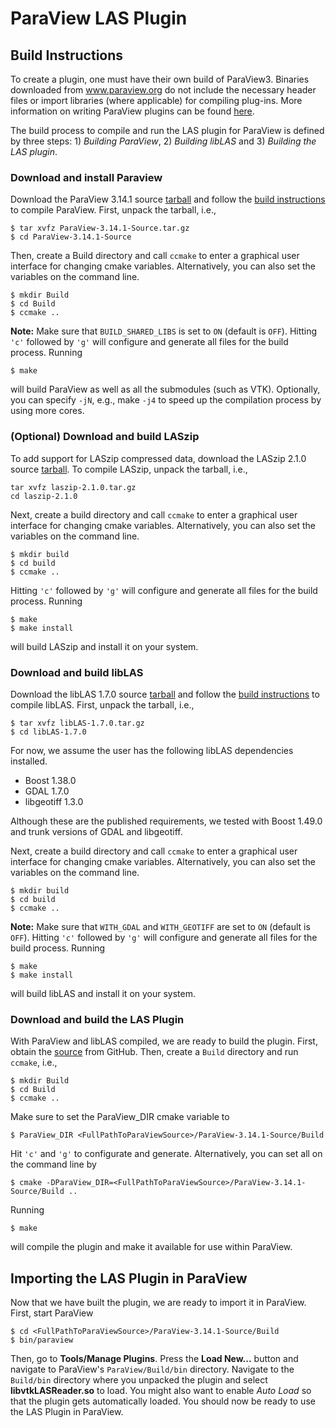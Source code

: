 # ParaView LAS Plugin

## Build Instructions

To create a plugin, one must have their own build of ParaView3. Binaries downloaded from www.paraview.org do not include the necessary header files or import libraries (where applicable) for compiling plug-ins. More information on writing ParaView plugins can be found [here](http://www.paraview.org/Wiki/ParaView/Plugin_HowTo).

The build process to compile and run the LAS plugin for ParaView is defined by three steps: 1) *Building ParaView*, 2) *Building libLAS* and 3) *Building the LAS plugin*.

### Download and install Paraview

Download the ParaView 3.14.1 source [tarball](http://www.paraview.org/paraview/resources/software.php) and follow the [build instructions](http://paraview.org/Wiki/ParaView:Build_And_Install) to compile ParaView. First, unpack the tarball, i.e.,

```
$ tar xvfz ParaView-3.14.1-Source.tar.gz
$ cd ParaView-3.14.1-Source
```

Then, create a Build directory and call `ccmake` to enter a graphical user interface for changing cmake variables. Alternatively, you can also set the variables on the command line.

```
$ mkdir Build
$ cd Build
$ ccmake ..
```

**Note:** Make sure that `BUILD_SHARED_LIBS` is set to `ON` (default is `OFF`). Hitting `'c'` followed by `'g'` will configure and generate all files for the build process. Running

```
$ make
```

will build ParaView as well as all the submodules (such as VTK). Optionally, you can specify `-jN`, e.g., make `-j4` to speed up the compilation process by using more cores.

### (Optional) Download and build LASzip

To add support for LASzip compressed data, download the LASzip 2.1.0 source [tarball](http://download.osgeo.org/laszip/laszip-2.1.0.tar.gz). To compile LASzip, unpack the tarball, i.e.,

```
tar xvfz laszip-2.1.0.tar.gz
cd laszip-2.1.0
```

Next, create a build directory and call `ccmake` to enter a graphical user interface for changing cmake variables. Alternatively, you can also set the variables on the command line.

```
$ mkdir build
$ cd build
$ ccmake ..
```

Hitting `'c'` followed by `'g'` will configure and generate all files for the build process. Running

```
$ make
$ make install
```

will build LASzip and install it on your system.

### Download and build libLAS

Download the libLAS 1.7.0 source [tarball](http://download.osgeo.org/liblas/libLAS-1.7.0.tar.gz) and follow the [build instructions](http://www.liblas.org/compilation.html) to compile libLAS. First, unpack the tarball, i.e.,

```
$ tar xvfz libLAS-1.7.0.tar.gz
$ cd libLAS-1.7.0
```

For now, we assume the user has the following libLAS dependencies installed.

* Boost 1.38.0
* GDAL 1.7.0
* libgeotiff 1.3.0

Although these are the published requirements, we tested with Boost 1.49.0 and trunk versions of GDAL and libgeotiff.

Next, create a build directory and call `ccmake` to enter a graphical user interface for changing cmake variables. Alternatively, you can also set the variables on the command line.

```
$ mkdir build
$ cd build
$ ccmake ..
```

**Note:** Make sure that `WITH_GDAL` and `WITH_GEOTIFF` are set to `ON` (default is `OFF`). Hitting `'c'` followed by `'g'` will configure and generate all files for the build process. Running

```
$ make
$ make install
```

will build libLAS and install it on your system.

### Download and build the LAS Plugin

With ParaView and libLAS compiled, we are ready to build the plugin. First, obtain the [source](https://github.com/chambbj/paraview_las_plugin) from GitHub. Then, create a `Build` directory and run `ccmake`, i.e.,

```
$ mkdir Build
$ cd Build
$ ccmake ..
```

Make sure to set the ParaView_DIR cmake variable to

```
$ ParaView_DIR <FullPathToParaViewSource>/ParaView-3.14.1-Source/Build
```

Hit `'c'` and `'g'` to configurate and generate. Alternatively, you can set all on the command line by

```
$ cmake -DParaView_DIR=<FullPathToParaViewSource>/ParaView-3.14.1-Source/Build ..
```

Running

```
$ make
```

will compile the plugin and make it available for use within ParaView.

## Importing the LAS Plugin in ParaView

Now that we have built the plugin, we are ready to import it in ParaView. First, start ParaView

```
$ cd <FullPathToParaViewSource>/ParaView-3.14.1-Source/Build
$ bin/paraview
```

Then, go to **Tools/Manage Plugins**. Press the **Load New...** button and navigate to ParaView's `ParaView/Build/bin` directory. Navigate to the `Build/bin` directory where you unpacked the plugin and select **libvtkLASReader.so** to load. You might also want to enable *Auto Load* so that the plugin gets automatically loaded. You should now be ready to use the LAS Plugin in ParaView.
